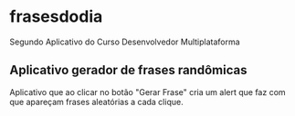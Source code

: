 # frasesdodia
Segundo Aplicativo do Curso Desenvolvedor Multiplataforma

## Aplicativo gerador de frases randômicas
Aplicativo que ao clicar no botão "Gerar Frase" cria um alert que faz com que apareçam frases aleatórias a cada clique.
